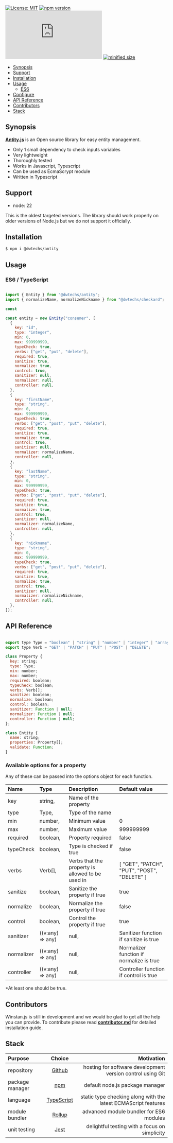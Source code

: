 
[![License: MIT](https://img.shields.io/npm/l/@dwtechs/antity.svg?color=brightgreen)](https://opensource.org/licenses/MIT)
[![npm version](https://badge.fury.io/js/%40dwtechs%2Fantity.svg)](https://www.npmjs.com/package/@dwtechs/antity)
[![last version release date](https://img.shields.io/github/release-date/DWTechs/Antity.js)](https://www.npmjs.com/package/@dwtechs/antity)
[![minified size](https://img.shields.io/bundlephobia/min/@dwtechs/antity?color=brightgreen)](https://www.npmjs.com/package/@dwtechs/antity)

- [Synopsis](#synopsis)
- [Support](#support)
- [Installation](#installation)
- [Usage](#usage)
  - [ES6](#es6)
- [Configure](#configure)
- [API Reference](#api-reference)
- [Contributors](#contributors)
- [Stack](#stack)


## Synopsis

**[Antity.js](https://github.com/DWTechs/Antity.js)** is an Open source library for easy entity management.

- Only 1 small dependency to check inputs variables
- Very lightweight
- Thoroughly tested
- Works in Javascript, Typescript
- Can be used as EcmaScrypt module
- Written in Typescript


## Support

- node: 22

This is the oldest targeted versions. The library should work properly on older versions of Node.js but we do not support it officially.  


## Installation

```bash
$ npm i @dwtechs/antity
```


## Usage


### ES6 / TypeScript

```javascript

import { Entity } from "@dwtechs/antity";
import { normalizeName, normalizeNickname } from "@dwtechs/checkard";

const 

const entity = new Entity("consumer", [
  {
    key: "id",
    type: "integer",
    min: 0,
    max: 999999999,
    typeCheck: true,
    verbs: ["get", "put", "delete"],
    required: true,
    sanitize: true,
    normalize: true,
    control: true,
    sanitizer: null,
    normalizer: null,
    controller: null,
  },
  {
    key: "firstName",
    type: "string",
    min: 0,
    max: 999999999,
    typeCheck: true,
    verbs: ["get", "post", "put", "delete"],
    required: true,
    sanitize: true,
    normalize: true,
    control: true,
    sanitizer: null,
    normalizer: normalizeName,
    controller: null,
  },
  {
    key: "lastName",
    type: "string",
    min: 0,
    max: 999999999,
    typeCheck: true,
    verbs: ["get", "post", "put", "delete"],
    required: true,
    sanitize: true,
    normalize: true,
    control: true,
    sanitizer: null,
    normalizer: normalizeName,
    controller: null,
  },
  {
    key: "nickname",
    type: "string",
    min: 0,
    max: 999999999,
    typeCheck: true,
    verbs: ["get", "post", "put", "delete"],
    required: true,
    sanitize: true,
    normalize: true,
    control: true,
    sanitizer: null,
    normalizer: normalizeNickname,
    controller: null,
  },
]);

```


## API Reference


```javascript

export type Type = "boolean" | "string" | "number" | "integer" | "array";
export type Verb = "GET" | "PATCH" | "PUT" | "POST" | "DELETE";

class Property {
  key: string;
  type: Type;
  min: number;
  max: number;
  required: boolean;
  typeCheck: boolean;
  verbs: Verb[];
  sanitize: boolean;
  normalize: boolean;
  control: boolean;
  sanitizer: Function | null;
  normalizer: Function | null;
  controller: Function | null;
};

class Entity {
  name: string;
  properties: Property[];
  validate: Function;
}

```


### Available options for a property

Any of these can be passed into the options object for each function.

| Name            | Type                      |               Description                         |  Default value  |  
| :-------------- | :------------------------ | :------------------------------------------------ | :-------------- |
| key             |  string,                  | Name of the property                              |
| type            |  Type,                    | Type of the name                                  |
| min             |  number,                  | Minimum value                                     | 0
| max             |  number,                  | Maximum value                                     | 999999999
| required        |  boolean,                 | Property required                                 | false
| typeCheck       |  boolean,                 | Type is checked if true                           | false
| verbs           |  Verb[],                  | Verbs that the property is allowed to be used in  | [ "GET", "PATCH", "PUT", "POST", "DELETE" ]
| sanitize        |  boolean,                 | Sanitize the property if true                     | true
| normalize       |  boolean,                 | Normalize the property if true                    | false
| control         |  boolean,                 | Control the property if true                      | true
| sanitizer       |  ((v:any) => any) | null, | Sanitizer function if sanitize is true            | null
| normalizer      |  ((v:any) => any) | null, | Normalizer function if normalize is true          | null
| controller      |  ((v:any) => any) | null, | Controller function if control is true            | null

*At least one should be true.


## Contributors

Winstan.js is still in development and we would be glad to get all the help you can provide.
To contribute please read **[contributor.md](https://github.com/DWTechs/Antity.js/blob/main/contributor.md)** for detailed installation guide.


## Stack

| Purpose         |                    Choice                    |                                                     Motivation |
| :-------------- | :------------------------------------------: | -------------------------------------------------------------: |
| repository      |        [Github](https://github.com/)         |     hosting for software development version control using Git |
| package manager |     [npm](https://www.npmjs.com/get-npm)     |                                default node.js package manager |
| language        | [TypeScript](https://www.typescriptlang.org) | static type checking along with the latest ECMAScript features |
| module bundler  |      [Rollup](https://rollupjs.org)          |                        advanced module bundler for ES6 modules |
| unit testing    |          [Jest](https://jestjs.io/)          |                  delightful testing with a focus on simplicity |
